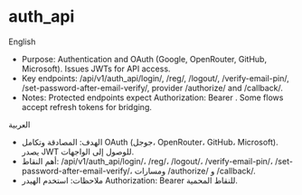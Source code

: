 # auth_api

English
- Purpose: Authentication and OAuth (Google, OpenRouter, GitHub, Microsoft). Issues JWTs for API access.
- Key endpoints: /api/v1/auth_api/login/, /reg/, /logout/, /verify-email-pin/, /set-password-after-email-verify/, provider /authorize/ and /callback/.
- Notes: Protected endpoints expect Authorization: Bearer <access>. Some flows accept refresh tokens for bridging.

العربية
- الهدف: المصادقة وتكامل OAuth (جوجل، OpenRouter، GitHub، Microsoft). يصدر JWT للوصول إلى الواجهات.
- أهم النقاط: /api/v1/auth_api/login/، /reg/، /logout/، /verify-email-pin/، /set-password-after-email-verify/، ومسارات /authorize/ و /callback/.
- ملاحظات: استخدم الهيدر Authorization: Bearer <access> للنقاط المحمية.
